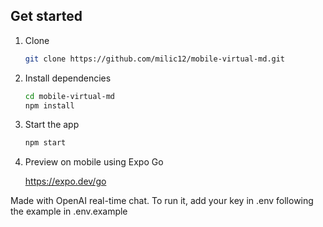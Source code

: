 
## Get started


1. Clone

   ```bash
   git clone https://github.com/milic12/mobile-virtual-md.git
   ```
   
2. Install dependencies

   ```bash
   cd mobile-virtual-md
   npm install
   ```

3. Start the app

   ```bash
   npm start
   ```

4. Preview on mobile using Expo Go
   
   https://expo.dev/go


Made with OpenAI real-time chat. To run it, add your key in .env following the example in .env.example
